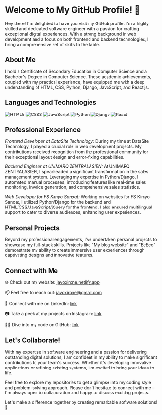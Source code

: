 # Welcome to My GitHub Profile! 👋

Hey there! I'm delighted to have you visit my GitHub profile. I'm a highly skilled and dedicated software engineer with a passion for crafting exceptional digital experiences. With a strong background in web development and a focus on both frontend and backend technologies, I bring a comprehensive set of skills to the table.

## About Me

I hold a Certificate of Secondary Education in Computer Science and a Bachelor's Degree in Computer Science. These academic achievements, coupled with my practical experience, have equipped me with a deep understanding of HTML, CSS, Python, Django, JavaScript, and React.js.

## Languages and Technologies
![HTML5](https://img.shields.io/badge/-HTML5-E34F26?style=flat&logo=HTML5&logoColor=white)
![CSS3](https://img.shields.io/badge/-CSS3-1572B6?style=flat&logo=CSS3&logoColor=white)
![JavaScript](https://img.shields.io/badge/-JavaScript-F7DF1E?style=flat&logo=JavaScript&logoColor=black)
![Python](https://img.shields.io/badge/-Python-3776AB?style=flat&logo=Python&logoColor=white)
![Django](https://img.shields.io/badge/-Django-092E20?style=flat&logo=Django&logoColor=white)
![React](https://img.shields.io/badge/-React-61DAFB?style=flat&logo=React&logoColor=black)

## Professional Experience

*Frontend Developer at DataSite Technology:* During my time at DataSite Technology, I played a crucial role in web development projects. My contributions received recognition from the professional community for their exceptional layout design and error-fixing capabilities.

*Backend Engineer at UNIMARQ ZENTRALASIEN:* At UNIMARQ ZENTRALASIEN, I spearheaded a significant transformation in the sales management system. Leveraging my expertise in Python/Django, I automated manual processes, introducing features like real-time sales monitoring, invoice generation, and comprehensive sales statistics.

*Web Developer for FS Kimyo Sanoat:* Working on websites for FS Kimyo Sanoat, I utilized Python/Django for the backend and HTML/CSS/JavaScript/jQuery for the frontend. I also ensured multilingual support to cater to diverse audiences, enhancing user experiences.

## Personal Projects

Beyond my professional engagements, I've undertaken personal projects to showcase my full-stack skills. Projects like "My blog website" and "BeEco" demonstrate my ability to create immersive user experiences through captivating designs and innovative features.

## Connect with Me

🌐 Check out my website: [javoxirone.netlify.app](https://javoxirone.netlify.app)

📫 Feel free to reach out: [javoxirone@gmail.com](mailto:javoxirone@gmail.com)

🔗 Connect with me on LinkedIn: [link](https://www.linkedin.com/in/javohir-nurmatjonov)

📷 Take a peek at my projects on Instagram: [link](https://www.instagram.com/javoxirone)

👨‍💻 Dive into my code on GitHub: [link](https://github.com/javoxirone)

## Let's Collaborate!

With my expertise in software engineering and a passion for delivering outstanding digital solutions, I am confident in my ability to make significant contributions to your team's success. Whether it's developing innovative applications or refining existing systems, I'm excited to bring your ideas to life.

Feel free to explore my repositories to get a glimpse into my coding style and problem-solving approach. Please don't hesitate to connect with me – I'm always open to collaboration and happy to discuss exciting projects.

Let's make a difference together by creating remarkable software solutions! 🚀
